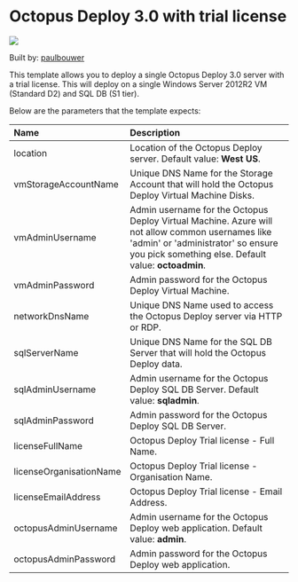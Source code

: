 # Octopus Deploy 3.0 with trial license

<a href="https://github.com/rossjempson/azure-quickstart-templates/blob/master/octopusdeploy3-single-vm-windows/azuredeploy.json" target="_blank">
    <img src="http://azuredeploy.net/deploybutton.png"/>
</a>

Built by: [paulbouwer](https://github.com/paulbouwer)

This template allows you to deploy a single Octopus Deploy 3.0 server with a trial license. This will deploy on a single Windows Server 2012R2 VM (Standard D2) and SQL DB (S1 tier).

Below are the parameters that the template expects: 

| Name   | Description    |
|:--- |:---|
| location  | Location of the Octopus Deploy server. Default value: **West US**. |
| vmStorageAccountName  | Unique DNS Name for the Storage Account that will hold the Octopus Deploy Virtual Machine Disks.  |
| vmAdminUsername  | Admin username for the Octopus Deploy Virtual Machine. Azure will not allow common usernames like 'admin' or 'administrator' so ensure you pick something else. Default value: **octoadmin**. |
| vmAdminPassword  | Admin password for the Octopus Deploy Virtual Machine. |
| networkDnsName | Unique DNS Name used to access the Octopus Deploy server via HTTP or RDP. |
| sqlServerName | Unique DNS Name for the SQL DB Server that will hold the Octopus Deploy data. |
| sqlAdminUsername | Admin username for the Octopus Deploy SQL DB Server. Default value: **sqladmin**. |
| sqlAdminPassword | Admin password for the Octopus Deploy SQL DB Server. |
| licenseFullName | Octopus Deploy Trial license - Full Name. |
| licenseOrganisationName | Octopus Deploy Trial license - Organisation Name. |
| licenseEmailAddress | Octopus Deploy Trial license - Email Address. |
| octopusAdminUsername | Admin username for the Octopus Deploy web application. Default value: **admin**. |
| octopusAdminPassword | Admin password for the Octopus Deploy web application. |
